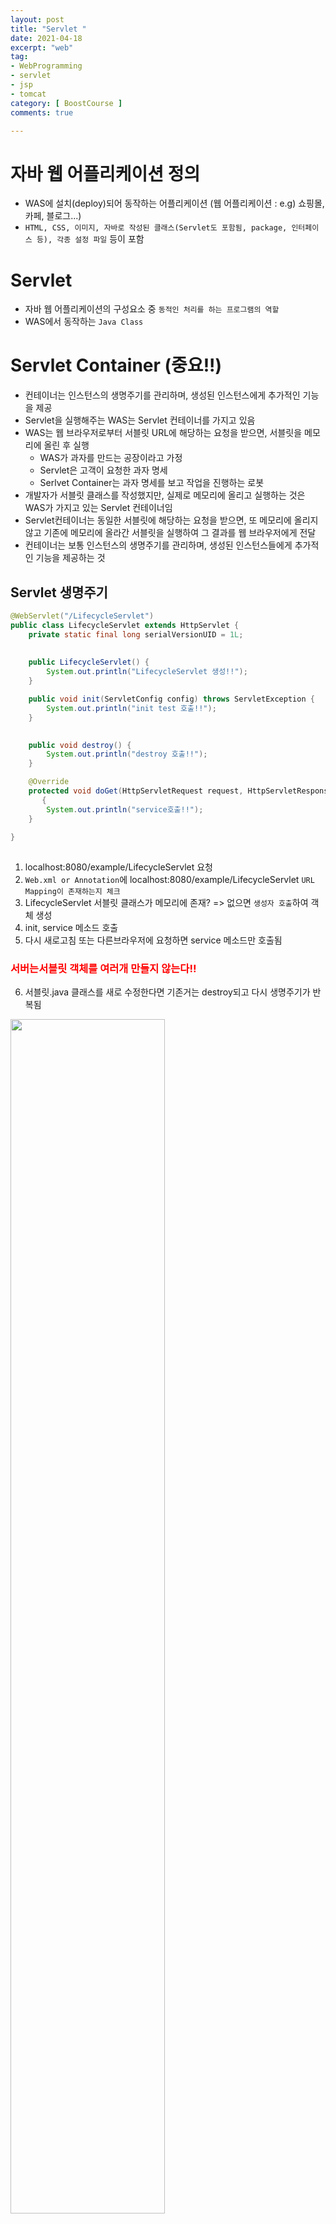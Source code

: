 ```yaml
---
layout: post
title: "Servlet "
date: 2021-04-18
excerpt: "web"
tag:
- WebProgramming
- servlet
- jsp
- tomcat
category: [ BoostCourse ]
comments: true

---
```


# 자바 웹 어플리케이션 정의

- WAS에 설치(deploy)되어 동작하는 어플리케이션 (웹 어플리케이션 : e.g) 쇼핑몰, 카페, 블로그...) 
- `HTML, CSS, 이미지, 자바로 작성된 클래스(Servlet도 포함됨, package, 인터페이스 등), 각종 설정 파일` 등이 포함


# Servlet
- 자바 웹 어플리케이션의 구성요소 중 `동적인 처리를 하는 프로그램의 역할`
- WAS에서 동작하는 `Java Class`

# Servlet Container (중요!!)

- 컨테이너는 인스턴스의 생명주기를 관리하며, 생성된 인스턴스에게 추가적인 기능을 제공
- Servlet을 실행해주는 WAS는 Servlet 컨테이너를 가지고 있음
- WAS는 웹 브라우저로부터 서블릿 URL에 해당하는 요청을 받으면, 서블릿을 메모리에 올린 후 실행
	- WAS가 과자를 만드는 공장이라고 가정
	- Servlet은 고객이 요청한 과자 명세
	- Serlvet Container는 과자 명세를 보고 작업을 진행하는 로봇
- 개발자가 서블릿 클래스를 작성했지만, 실제로 메모리에 올리고 실행하는 것은 WAS가 가지고 있는 Servlet 컨테이너임
- Servlet컨테이너는 동일한 서블릿에 해당하는 요청을 받으면, 또 메모리에 올리지 않고 기존에 메모리에 올라간 서블릿을 실행하여 그 결과를 웹 브라우저에게 전달
- 컨테이너는 보통 인스턴스의 생명주기를 관리하며, 생성된 인스턴스들에게 추가적인 기능을 제공하는 것


## Servlet 생명주기

```java
@WebServlet("/LifecycleServlet")
public class LifecycleServlet extends HttpServlet {
	private static final long serialVersionUID = 1L;
       
 
    public LifecycleServlet() {
        System.out.println("LifecycleServlet 생성!!");
    }

	public void init(ServletConfig config) throws ServletException {
		System.out.println("init test 호출!!");
	}

	
	public void destroy() {
		System.out.println("destroy 호출!!");
	}

	@Override
	protected void doGet(HttpServletRequest request, HttpServletResponse response) throws ServletException, IOException
       {
		System.out.println("service호출!!");		
	}
	
}
​
```

1. localhost:8080/example/LifecycleServlet 요청
2. `Web.xml or Annotation`에 localhost:8080/example/LifecycleServlet  `URL Mapping이 존재하는지 체크`
3. LifecycleServlet 서블릿 클래스가 메모리에 존재? => 없으면 `생성자 호출`하여 객체 생성
4. init, service 메소드 호출
5. 다시 새로고침 또는 다른브라우저에 요청하면 service 메소드만 호출됨

<h3 style="color:red">서버는서블릿 객체를 여러개 만들지 않는다!!</h3>

6. 서블릿.java 클래스를 새로 수정한다면 기존거는 destroy되고 다시 생명주기가 반복됨

<img src = "https://traveloving2030.github.io/jiwon/assets/img/post/부스트코스/10.PNG" width = "70%" />



## doGet, doPost

get, post 방식으로 서버에 요청시, <h3 style="color:red">service 메소드가 호출</h3>되면서 <h3 style="color:blue">자신의 doGet, doPost 메소드가 호출</h3>됨

- HttpServlet의 doGet(request, response)메소드, doPost(request, response)메소드 오버라이딩






# Request, Response 객체 이해

<img src = "https://traveloving2030.github.io/jiwon/assets/img/post/부스트코스/11.png" width = "70%" />

## HttpServletRequest

- http프로토콜의 request정보를 서블릿에게 전달하기 위한 목적으로 사용합니다.
- 헤더정보, 파라미터, 쿠키, URI, URL 등의 정보를 읽어 들이는 메소드를 가지고 있습니다.
- Body의 Stream을 읽어 들이는 메소드를 가지고 있습니다.

## HttpServletResponse

- WAS는 어떤 클라이언트가 요청을 보냈는지 알고 있고, 해당 클라이언트에게 응답을 보내기 위한 HttpServleResponse객체를 생성하여 서블릿에게 전달합니다.
- 서블릿은 해당 객체를 이용하여 content type, 응답코드, 응답 메시지등을 전송합니다.